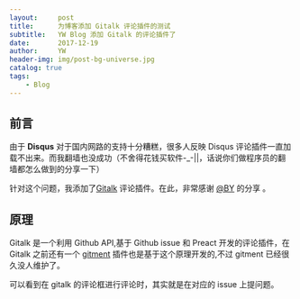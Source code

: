 ```yaml
---
layout:     post
title:      为博客添加 Gitalk 评论插件的测试
subtitle:   YW Blog 添加 Gitalk 的评论插件了
date:       2017-12-19
author:     YW
header-img: img/post-bg-universe.jpg
catalog: true
tags:
    - Blog
---
```

## 前言

由于 **Disqus** 对于国内网路的支持十分糟糕，很多人反映 Disqus 评论插件一直加载不出来。而我翻墙也没成功（不舍得花钱买软件-_-||，话说你们做程序员的翻墙都怎么做到的分享一下）

针对这个问题，我添加了[Gitalk](https://github.com/gitalk/gitalk) 评论插件。在此，非常感谢 [@BY](https://giubaiying.top) 的分享 。


## 原理

Gitalk 是一个利用 Github API,基于 Github issue 和 Preact 开发的评论插件，在 Gitalk 之前还有一个 [gitment](https://github.com/imsun/gitment) 插件也是基于这个原理开发的,不过 gitment 已经很久没人维护了。

可以看到在 gitalk 的评论框进行评论时，其实就是在对应的 issue 上提问题。
